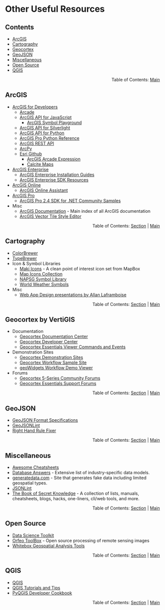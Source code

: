 # Other Useful Resources

## Contents
  - [ArcGIS](#arcgis)
  - [Cartography](#cartography)
  - [Geocortex](#geocortex-by-vertigis)
  - [GeoJSON](#geojson)
  - [Miscellaneous](#miscellaneous)
  - [Open Source](#open-source)
  - [QGIS](#qgis)

<div align="right">Table of Contents: <a href="../README.md#table-of-contents">Main</a></div>

## ArcGIS

- [ArcGIS for Developers](https://developers.arcgis.com/)
  - [Arcade](https://developers.arcgis.com/arcade/)
  - [ArcGIS API for JavaScript](https://developers.arcgis.com/javascript/)
    - [ArcGIS Symbol Playground](https://developers.arcgis.com/javascript/latest/sample-code/playground/live/index.html)
  - [ArcGIS API for Silverlight](https://developers.arcgis.com/silverlight/api-reference/)
  - [ArcGIS API for Python](https://developers.arcgis.com/python/)
  - [ArcGIS Pro Python Reference](https://pro.arcgis.com/en/pro-app/arcpy/main/arcgis-pro-arcpy-reference.htm)
  - [ArcGIS REST API](https://developers.arcgis.com/rest/)
  - [ArcPy](https://desktop.arcgis.com/en/arcmap/latest/analyze/arcpy/what-is-arcpy-.htm)
  - [Esri Github](https://esri.github.io/)
    - [ArcGIS Arcade Expression](https://github.com/Esri/arcade-expressions)
    - [Calcite Maps](https://github.com/Esri/calcite-maps)
- [ArcGIS Enterprise](https://enterprise.arcgis.com/en/)
  - [ArcGIS Enterprise Installation Guides](http://enterprise.arcgis.com/en/documentation/install/)
  - [ArcGIS Enterprise SDK Resources](https://github.com/Esri/arcgis-enterprise-sdk-resources)
- [ArcGIS Online](https://www.esri.com/en-us/arcgis/products/arcgis-online/resources)
  - [ArcGIS Online Assistant](https://ago-assistant.esri.com/)
- [ArcGIS Pro](https://www.esri.com/en-us/arcgis/products/arcgis-pro/resources)
  - [ArcGIS Pro 2.4 SDK for .NET Community Samples](https://github.com/Esri/arcgis-pro-sdk-community-samples)
- Misc
  - [ArcGIS Documentation](https://doc.arcgis.com/en/) - Main index of all ArcGIS documentation
  - [ArcGIS Vector Tile Style Editor](https://developers.arcgis.com/vector-tile-style-editor/)
  
<div align="right">Table of Contents: <a href="#contents">Section</a> | <a href="../README.md#table-of-contents">Main</a></div>

## Cartography

- [ColorBrewer](http://colorbrewer2.org/)
- [TypeBrewer](http://typebrewer.org/)
- Icon & Symbol Libraries
  - [Maki Icons](https://labs.mapbox.com/maki-icons/) - A clean point of interest icon set from MapBox
  - [Map Icons Collection](https://mapicons.mapsmarker.com/)
  - [NAPSG Symbol Library](https://www.napsgfoundation.org/all-resources/symbology-library/)
  - [World Weather Symbols](https://github.com/OGCMetOceanDWG/WorldWeatherSymbols)
- Misc
  - [Web App Design presentations by Allan Laframboise](http://slides.com/alaframboise)
  
<div align="right">Table of Contents: <a href="#contents">Section</a> | <a href="../README.md#table-of-contents">Main</a></div>

## Geocortex by VertiGIS

- Documentation
  - [Geocortex Documentation Center](https://docs.geocortex.com/)
  - [Geocortex Developer Center](https://developers.geocortex.com/)
  - [Geocortex Essentials Viewer Commands and Events](https://docs.geocortex.com/essentials/gvh/latest/commands-help/#/)
- Demonstration Sites
  - [Geocortex Demonstration Sites](http://gedemo.geocortex.com/GeocortexDemos/)
  - [Geocortex Workflow Sample Site](https://gedemo.geocortex.com/Html5Viewer/index.html?viewer=GXWF_Sample_Site.GVH)
  - [geoWidgets Workflow Demo Viewer](https://maperture.digitaldataservices.com/gvh/?viewer=geowidgets)
- Forums
  - [Geocortex 5-Series Community Forums](https://communities.geocortex.com/s/)
  - [Geocortex Essentials Support Forums](https://support.geocortex.com/)
  
<div align="right">Table of Contents: <a href="#contents">Section</a> | <a href="../README.md#table-of-contents">Main</a></div>
  
## GeoJSON

- [GeoJSON Format Specifications](https://tools.ietf.org/html/rfc7946)
- [GeoJSONLint](http://geojsonlint.com/)
- [Right Hand Rule Fixer](http://mapster.me/right-hand-rule-geojson-fixer/)

<div align="right">Table of Contents: <a href="#contents">Section</a> | <a href="../README.md#table-of-contents">Main</a></div>

## Miscellaneous

- [Awesome Cheatsheets](https://github.com/LeCoupa/awesome-cheatsheets)
- [Database Answers](http://www.databaseanswers.org/data_models/) - Extensive list of industry-specific data models.
- [generatedata.com](https://www.generatedata.com/) - Site that generates fake data including limited geospatial types.
- [JSONLint](https://jsonlint.com/)
- [The Book of Secret Knowledge](https://github.com/trimstray/the-book-of-secret-knowledge) - A collection of lists, manuals, cheatsheets, blogs, hacks, one-liners, cli/web tools, and more.

<div align="right">Table of Contents: <a href="#contents">Section</a> | <a href="../README.md#table-of-contents">Main</a></div>

## Open Source

- [Data Science Toolkit](http://www.datasciencetoolkit.org/)
- [Orfeo ToolBox](https://www.orfeo-toolbox.org/) - Open source processing of remote sensing images
- [Whitebox Geospatial Analysis Tools](https://jblindsay.github.io/ghrg/Whitebox/)

<div align="right">Table of Contents: <a href="#contents">Section</a> | <a href="../README.md#table-of-contents">Main</a></div>

## QGIS

- [QGIS](https://www.qgis.org/en/site/)
- [QGIS Tutorials and Tips](https://www.qgistutorials.com/en/)
- [PyQGIS Developer Cookbook](https://docs.qgis.org/testing/en/docs/pyqgis_developer_cookbook/)

<div align="right">Table of Contents: <a href="#contents">Section</a> | <a href="../README.md#table-of-contents">Main</a></div>